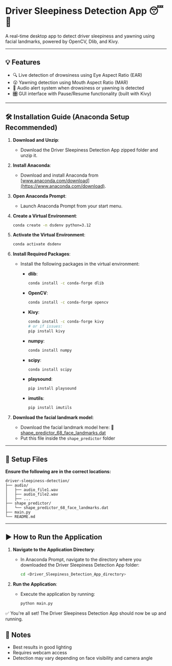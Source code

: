 # **Driver Sleepiness Detection App 😴🚗**

A real-time desktop app to detect driver sleepiness and yawning using facial landmarks, powered by OpenCV, Dlib, and Kivy.

---

## 💡 Features

- 🔍 Live detection of drowsiness using Eye Aspect Ratio (EAR)
- 😮 Yawning detection using Mouth Aspect Ratio (MAR)
- 🔔 Audio alert system when drowsiness or yawning is detected
- 🎛️ GUI interface with Pause/Resume functionality (built with Kivy)

---

## 🛠 Installation Guide (Anaconda Setup Recommended)

1. **Download and Unzip**:
   - Download the Driver Sleepiness Detection App zipped folder and unzip it.

2. **Install Anaconda**:
   - Download and install Anaconda from [www.anaconda.com/download](https://www.anaconda.com/download).

3. **Open Anaconda Prompt**:
   - Launch Anaconda Prompt from your start menu.

4. **Create a Virtual Environment**:
     ```sh
     conda create -n dsdenv python=3.12
     ```

5. **Activate the Virtual Environment**:
     ```sh
     conda activate dsdenv
     ```

6. **Install Required Packages**:
   - Install the following packages in the virtual environment:

     - **dlib**:
       ```sh
       conda install -c conda-forge dlib
       ```
     - **OpenCV**:
       ```sh
       conda install -c conda-forge opencv
       ```
     - **Kivy**:
       ```sh
       conda install -c conda-forge kivy
       # or if issues:
       pip install kivy

       ```
     - **numpy**:
       ```sh
       conda install numpy
       ```
     - **scipy**:
       ```sh
       conda install scipy
       ```
     - **playsound**:
       ```sh
       pip install playsound
       ```
     - **imutils**:
       ```sh
       pip install imutils
       ```
7. **Download the facial landmark model**:
   - Download the facial landmark model here: 🔗 [shape_predictor_68_face_landmarks.dat](https://github.com/davisking/dlib-models)
   - Put this file inside the ```shape_predictor``` folder

---

## 📂 Setup Files
**Ensure the following are in the correct locations:**
```
driver-sleepiness-detection/
├── audio/
│   ├── audio_file1.wav
│   ├── audio_file2.wav
│   ├── ...
├── shape_predictor/
│   └── shape_predictor_68_face_landmarks.dat
├── main.py
└── README.md

```

---

## ▶️ How to Run the Application

1. **Navigate to the Application Directory**:
   - In Anaconda Prompt, navigate to the directory where you downloaded the Driver Sleepiness Detection App folder:
     ```sh
     cd <Driver_Sleepiness_Detection_App_directory>
     ```

2. **Run the Application**:
   - Execute the application by running:
     ```sh
     python main.py
     ```

✅ You're all set! The Driver Sleepiness Detection App should now be up and running.

## 📌 Notes
- Best results in good lighting
- Requires webcam access
- Detection may vary depending on face visibility and camera angle
